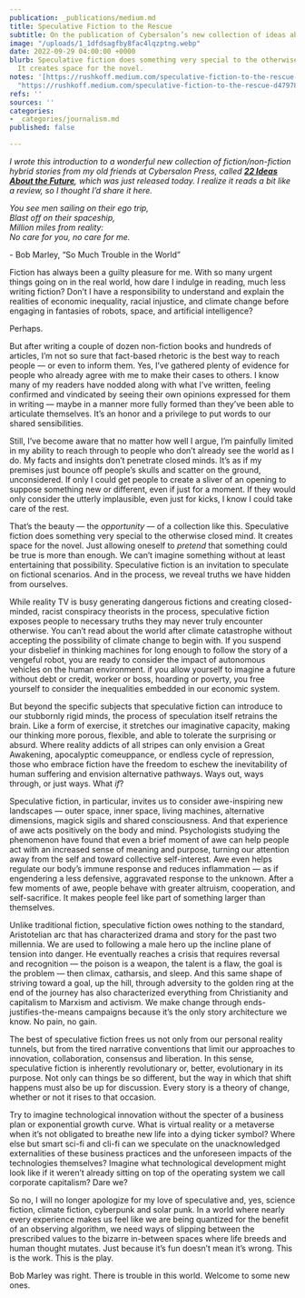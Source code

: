 ```yaml
---
publication: _publications/medium.md
title: Speculative Fiction to the Rescue
subtitle: On the publication of Cybersalon’s new collection of ideas about the future
image: "/uploads/1_1dfdsagfby8fac4lqzptng.webp"
date: 2022-09-29 04:00:00 +0000
blurb: Speculative fiction does something very special to the otherwise closed mind.
  It creates space for the novel.
notes: '[https://rushkoff.medium.com/speculative-fiction-to-the-rescue-d4797824d52](https://rushkoff.medium.com/speculative-fiction-to-the-rescue-d4797824d52
  "https://rushkoff.medium.com/speculative-fiction-to-the-rescue-d4797824d52")'
refs: ''
sources: ''
categories:
- _categories/journalism.md
published: false

---
```

_I wrote this introduction to a wonderful new collection of fiction/non-fiction hybrid stories from my old friends at Cybersalon Press, called_ [**_22 Ideas About the Future_**](https://cybersalon.org/press/)_, which was just released today. I realize it reads a bit like a review, so I thought I’d share it here._

_You see men sailing on their ego trip,  
Blast off on their spaceship,  
Million miles from reality:  
No care for you, no care for me._

\- Bob Marley, “So Much Trouble in the World”

Fiction has always been a guilty pleasure for me. With so many urgent things going on in the real world, how dare I indulge in reading, much less writing fiction? Don’t I have a responsibility to understand and explain the realities of economic inequality, racial injustice, and climate change before engaging in fantasies of robots, space, and artificial intelligence?

Perhaps.

But after writing a couple of dozen non-fiction books and hundreds of articles, I’m not so sure that fact-based rhetoric is the best way to reach people — or even to inform them. Yes, I’ve gathered plenty of evidence for people who already agree with me to make their cases to others. I know many of my readers have nodded along with what I’ve written, feeling confirmed and vindicated by seeing their own opinions expressed for them in writing — maybe in a manner more fully formed than they’ve been able to articulate themselves. It’s an honor and a privilege to put words to our shared sensibilities.

Still, I’ve become aware that no matter how well I argue, I’m painfully limited in my ability to reach through to people who don’t already see the world as I do. My facts and insights don’t penetrate closed minds. It’s as if my premises just bounce off people’s skulls and scatter on the ground, unconsidered. If only I could get people to create a sliver of an opening to suppose something new or different, even if just for a moment. If they would only consider the utterly implausible, even just for kicks, I know I could take care of the rest.

That’s the beauty — the _opportunity_ — of a collection like this. Speculative fiction does something very special to the otherwise closed mind. It creates space for the novel. Just allowing oneself to _pretend_ that something could be true is more than enough. We can’t imagine something without at least entertaining that possibility. Speculative fiction is an invitation to speculate on fictional scenarios. And in the process, we reveal truths we have hidden from ourselves.

While reality TV is busy generating dangerous fictions and creating closed-minded, racist conspiracy theorists in the process, speculative fiction exposes people to necessary truths they may never truly encounter otherwise. You can’t read about the world after climate catastrophe without accepting the possibility of climate change to begin with. If you suspend your disbelief in thinking machines for long enough to follow the story of a vengeful robot, you are ready to consider the impact of autonomous vehicles on the human environment. if you allow yourself to imagine a future without debt or credit, worker or boss, hoarding or poverty, you free yourself to consider the inequalities embedded in our economic system.

But beyond the specific subjects that speculative fiction can introduce to our stubbornly rigid minds, the process of speculation itself retrains the brain. Like a form of exercise, it stretches our imaginative capacity, making our thinking more porous, flexible, and able to tolerate the surprising or absurd. Where reality addicts of all stripes can only envision a Great Awakening, apocalyptic comeuppance, or endless cycle of repression, those who embrace fiction have the freedom to eschew the inevitability of human suffering and envision alternative pathways. Ways out, ways through, or just ways. What _if_?

Speculative fiction, in particular, invites us to consider awe-inspiring new landscapes — outer space, inner space, living machines, alternative dimensions, magick sigils and shared consciousness. And that experience of awe acts positively on the body and mind. Psychologists studying the phenomenon have found that even a brief moment of awe can help people act with an increased sense of meaning and purpose, turning our attention away from the self and toward collective self-interest. Awe even helps regulate our body’s immune response and reduces inflammation — as if engendering a less defensive, aggravated response to the unknown. After a few moments of awe, people behave with greater altruism, cooperation, and self-sacrifice. It makes people feel like part of something larger than themselves.

Unlike traditional fiction, speculative fiction owes nothing to the standard, Aristotelian arc that has characterized drama and story for the past two millennia. We are used to following a male hero up the incline plane of tension into danger. He eventually reaches a crisis that requires reversal and recognition — the poison is a weapon, the talent is a flaw, the goal is the problem — then climax, catharsis, and sleep. And this same shape of striving toward a goal, up the hill, through adversity to the golden ring at the end of the journey has also characterized everything from Christianity and capitalism to Marxism and activism. We make change through ends-justifies-the-means campaigns because it’s the only story architecture we know. No pain, no gain.

The best of speculative fiction frees us not only from our personal reality tunnels, but from the tired narrative conventions that limit our approaches to innovation, collaboration, consensus and liberation. In this sense, speculative fiction is inherently revolutionary or, better, evolutionary in its purpose. Not only can things be so different, but the way in which that shift happens must also be up for discussion. Every story is a theory of change, whether or not it rises to that occasion.

Try to imagine technological innovation without the specter of a business plan or exponential growth curve. What is virtual reality or a metaverse when it’s not obligated to breathe new life into a dying ticker symbol? Where else but smart sci-fi and cli-fi can we speculate on the unacknowledged externalities of these business practices and the unforeseen impacts of the technologies themselves? Imagine what technological development might look like if it weren’t already sitting on top of the operating system we call corporate capitalism? Dare we?

So no, I will no longer apologize for my love of speculative and, yes, science fiction, climate fiction, cyberpunk and solar punk. In a world where nearly every experience makes us feel like we are being quantized for the benefit of an observing algorithm, we need ways of slipping between the prescribed values to the bizarre in-between spaces where life breeds and human thought mutates. Just because it’s fun doesn’t mean it’s wrong. This is the work. This is the play.

Bob Marley was right. There is trouble in this world. Welcome to some new ones.